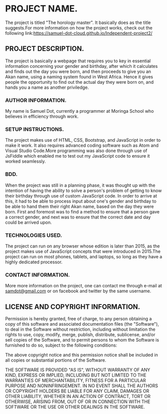 # PROJECT NAME.
The project is titled "The horology master". It basically does as the title suggests.For more information on how the project works, check out the following link:https://samuel-dot-cloud.github.io/Independent-project2/
## PROJECT DESCRIPTION.
The project is basically a webpage that requires you to key in essential information concerning your gender and birthday, after which it calculates and finds out the day you were born, and then proceeds to give you an Akan name, using a naming system found in West Africa. Hence it gives people the opportunity to find out the actual day they were born on, and hands you a name as another priviledge.
### AUTHOR INFORMATION.
My name is Samuel Dot, currently a programmer at Moringa School who believes in efficiency through work.
### SETUP INSTRUCTIONS.
The project makes use of HTML, CSS, Bootstrap, and JavaScript in order to make it work. It also requires advanced coding software such as Atom and Visual Studio Code.More programming was also done through use of JsFiddle which enabled me to test out my JavaScript code to ensure it worked seamlessly.
### BDD.
When the project was still in a planning phase, it was thought up with the intention of having the ability to solve a person's problem of getting to know their birthday through use of custom JavaScript code. In order to arrive at this, it had to be able to process input about one's gender and birthday to be able to hand them their right Akan name, based on the day they were born. First and foremost was to find a method to ensure that a person gave a correct gender, and next was to ensure that the correct date and day could be arrived upon.
### TECHNOLOGIES USED.
The project can run on any browser whose edition is later than 2015, as the project makes use of JavaScript concepts that were introduced in 2015.The project can run on most phones, tablets, and laptops, so long as they have a highly dedicated processor.
### CONTACT INFORMATION.
More more information on the project, one can contact me through e-mail at samdot@gmail.com or on facebook and twitter by the same username.
## LICENSE AND COPYRIGHT INFORMATION.
Permission is hereby granted, free of charge, to any person obtaining a copy
of this software and associated documentation files (the "Software"), to deal
in the Software without restriction, including without limitation the rights
to use, copy, modify, merge, publish, distribute, sublicense, and/or sell
copies of the Software, and to permit persons to whom the Software is
furnished to do so, subject to the following conditions:

The above copyright notice and this permission notice shall be included in all
copies or substantial portions of the Software.

THE SOFTWARE IS PROVIDED "AS IS", WITHOUT WARRANTY OF ANY KIND, EXPRESS OR
IMPLIED, INCLUDING BUT NOT LIMITED TO THE WARRANTIES OF MERCHANTABILITY,
FITNESS FOR A PARTICULAR PURPOSE AND NONINFRINGEMENT. IN NO EVENT SHALL THE
AUTHORS OR COPYRIGHT HOLDERS BE LIABLE FOR ANY CLAIM, DAMAGES OR OTHER
LIABILITY, WHETHER IN AN ACTION OF CONTRACT, TORT OR OTHERWISE, ARISING FROM,
OUT OF OR IN CONNECTION WITH THE SOFTWARE OR THE USE OR OTHER DEALINGS IN THE
SOFTWARE.

